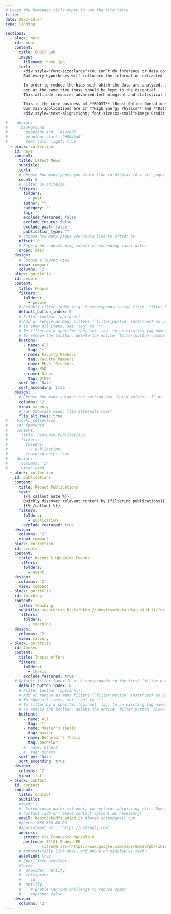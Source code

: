 ```yaml
---
# Leave the homepage title empty to use the site title
title:
date: 2022-10-24
type: landing

sections:
  - block: hero
    id: about
    content:
      title: BOOST Lab
      image:
        filename: home.jpg
      text: |-
        <div style="font-size:large">You can’t do inference or data compression without making hypotheses.
        But every hypotheses will influence the information extracted from the data.

        In order to reduce the bias with which the data are analyzed, one should be well aware about the underlying assumptions 
        and at the same time those should be kept to the essential.
        This attitude requires advanced technological and statistical tools to tackle the arduous challenges posed by the management, processing and analysis of large and complex datasets.

        This is the core business of **BOOST** (Boost Online Operations with advanced Statistics and Technology).
        Our main applications are in **High Energy Physics** and **Data-Driven Medicine**.</div>
        <div style="text-align:right; font-size:xx-small">Image Credit: D. Dominguez/CERN</div>
        
#    design:
#      background:
#        gradient_end: '#1976d2'
#        gradient_start: '#004ba0'
#        text_color_light: true
  - block: collection
    id: news
    content:
      title: Latest News
      subtitle: ''
      text: ''
      # Choose how many pages you would like to display (0 = all pages)
      count: 5
      # Filter on criteria
      filters:
        folders:
          - post
        author: ""
        category: ""
        tag: ""
        exclude_featured: false
        exclude_future: false
        exclude_past: false
        publication_type: ""
      # Choose how many pages you would like to offset by
      offset: 0
      # Page order: descending (desc) or ascending (asc) date.
      order: desc
    design:
      # Choose a layout view
      view: compact
      columns: '2'
  - block: portfolio
    id: people
    content:
      title: People
      filters:
        folders:
          - people
      # Default filter index (e.g. 0 corresponds to the first `filter_button` instance below).
      default_button_index: 0
      # Filter toolbar (optional).
      # Add or remove as many filters (`filter_button` instances) as you like.
      # To show all items, set `tag` to "*".
      # To filter by a specific tag, set `tag` to an existing tag name.
      # To remove the toolbar, delete the entire `filter_button` block.
      buttons:
        - name: All
          tag: '*'
        - name: Faculty Members
          tag: Faculty Members
        - name: Ph.D. Students
          tag: PhD 
        - name: Other
          tag: Other
      sort_by: 'Date'
      sort_ascending: true
    design:
      # Choose how many columns the section has. Valid values: '1' or '2'.
      columns: '2'
      view: masonry
      # For Showcase view, flip alternate rows?
      flip_alt_rows: true
#  - block: collection
#    id: featured
#    content:
#      title: Featured Publications
#      filters:
#        folders:
#          - publication
#        featured_only: true
#    design:
#      columns: '2'
#      view: card
  - block: collection
    id: publications
    content:
      title: Recent Publications
      text: |-
        {{% callout note %}}
        Quickly discover relevant content by [filtering publications](./publication/).
        {{% /callout %}}
      filters:
        folders:
          - publication
        exclude_featured: true
    design:
      columns: '2'
      view: compact
  - block: collection
    id: events
    content:
      title: Recent & Upcoming Events
      filters:
        folders:
          - event
    design:
      columns: '2'
      view: compact
  - block: portfolio
    id: teaching
    content:
      title: Teaching
      subtitle: <center><a href="http://physicsofdata.dfa.unipd.it/"><img src="img/logo_pod.png" alt="Physics of Data Logo" style="width:50%"></a></center>
      filters:
        folders:
          - teaching
    design:
      columns: '2'
      view: masonry   
  - block: portfolio
    id: theses
    content:
      title: Thesis offers
      filters:
        folders:
          - thesis
        exclude_featured: true
    # Default filter index (e.g. 0 corresponds to the first `filter_button` instance below).
      default_button_index: 0
      # Filter toolbar (optional).
      # Add or remove as many filters (`filter_button` instances) as you like.
      # To show all items, set `tag` to "*".
      # To filter by a specific tag, set `tag` to an existing tag name.
      # To remove the toolbar, delete the entire `filter_button` block.
      buttons:
        - name: All
          tag: '*'
        - name: Master's Thesis
          tag: master
        - name: Bechelor's Thesis
          tag: bechelor
        #- name: Others
        #  tag: Others
      sort_by: 'Date'
      sort_ascending: true    
    design:
      columns: '2'
      view: list
  - block: contact
    id: contact
    content:
      title: Contact
      subtitle:
      #text: |-
      #  Lorem ipsum dolor sit amet, consectetur adipiscing elit. Nam mi diam, venenatis ut magna et, vehicula efficitur enim.
      # Contact (add or remove contact options as necessary)
      email: boostlab@dfa.unipd.it #boost.unipd@gmail.com
      #phone: 888 888 88 88
      #appointment_url: 'https://calendly.com'
      address:
        street: Via Francesco Marzolo 8
        postcode: 35121 Padova PD
                <iframe src="https://www.google.com/maps/embed?pb=!1m18!1m12!1m3!1d700.2514157756318!2d11.885703661760342!3d45.40922537733434!2m3!1f0!2f0!3f0!3m2!1i1024!2i768!4f13.1!3m3!1m2!1s0x477eda585918ab75%3A0x76d6424a9b793480!2sUniversit%C3%A0%20Degli%20Studi%20di%20Padova%20-%20Dipartimento%20di%20Fisica%20e%20Astronomia%20G.%20Galilei!5e0!3m2!1sit!2sit!4v1661268231623!5m2!1sit!2sit" width="100%" height="450" style="border:0;" allowfullscreen="" loading="lazy" referrerpolicy="no-referrer-when-downgrade"></iframe>
      # Automatically link email and phone or display as text?
      autolink: true
      # Email form provider
      #form:
      #  provider: netlify
      #  formspree:
      #    id:
      #  netlify:
      #    # Enable CAPTCHA challenge to reduce spam?
      #    captcha: false
    design:
      columns: '2'
---
```

